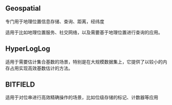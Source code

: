 ## Geospatial

专门用于地理位置信息存储、查询、距离，经纬度

适用于比如地理位置服务、社交网络，以及需要基于地理位置进行查询的应用。

## HyperLogLog

适用于需要估计集合基数的场景，特别是在大规模数据集上，它提供了以较小的内存占用实现高效基数估计的方法。

## BITFIELD

适用于对位串进行高效精确操作的场景，比如位级存储的标记、计数器等应用

